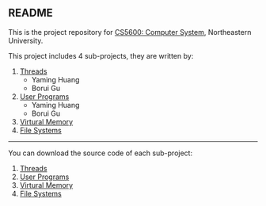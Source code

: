 README
---

This is the project repository for [CS5600: Computer System](http://www.ccs.neu.edu/home/cbw/systems.html), Northeastern University.

This project includes 4 sub-projects, they are written by:

1. [Threads](http://www.ccs.neu.edu/home/cbw/5600/project1.html)
    * Yaming Huang
    * Borui Gu
2. [User Programs](http://www.ccs.neu.edu/home/cbw/5600/project2.html)
    * Yaming Huang
    * Borui Gu
3. [Virtural Memory](http://www.ccs.neu.edu/home/cbw/5600/project3.html)
4. [File Systems](http://www.ccs.neu.edu/home/cbw/5600/project4.html)

---
You can download the source code of each sub-project:

1. [Threads](https://github.com/yumminhuang/CS5600/releases/tag/proj1)
2. [User Programs](https://github.com/yumminhuang/CS5600/releases/tag/proj2)
3. [Virtural Memory](https://github.com/yumminhuang/CS5600/releases/tag/proj3)
4. [File Systems](https://github.com/yumminhuang/CS5600/releases/tag/proj4)
